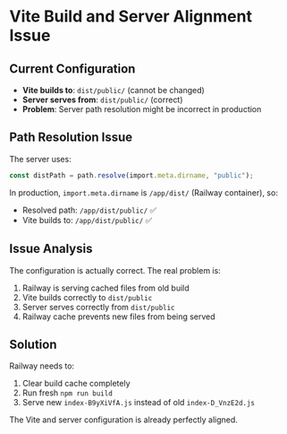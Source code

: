# Vite Build and Server Alignment Issue

## Current Configuration
- **Vite builds to**: `dist/public/` (cannot be changed)
- **Server serves from**: `dist/public/` (correct)
- **Problem**: Server path resolution might be incorrect in production

## Path Resolution Issue
The server uses:
```typescript
const distPath = path.resolve(import.meta.dirname, "public");
```

In production, `import.meta.dirname` is `/app/dist/` (Railway container), so:
- Resolved path: `/app/dist/public/` ✅ 
- Vite builds to: `/app/dist/public/` ✅

## Issue Analysis
The configuration is actually correct. The real problem is:
1. Railway is serving cached files from old build
2. Vite builds correctly to `dist/public`  
3. Server serves correctly from `dist/public`
4. Railway cache prevents new files from being served

## Solution
Railway needs to:
1. Clear build cache completely
2. Run fresh `npm run build` 
3. Serve new `index-B9yXiVfA.js` instead of old `index-D_VnzE2d.js`

The Vite and server configuration is already perfectly aligned.